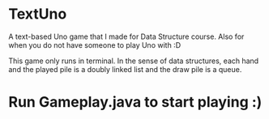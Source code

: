 # TextUno
A text-based Uno game that I made for Data Structure course.
Also for when you do not have someone to play Uno with :D

This game only runs in terminal.
In the sense of data structures, each hand and the played pile is a doubly linked list and the draw pile is a queue.

# Run Gameplay.java to start playing :)
